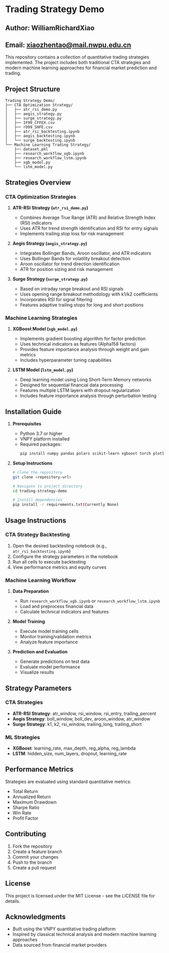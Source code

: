 # Trading Strategy Demo 
## Author: WilliamRichardXiao
## Email: xiaozhentao@mail.nwpu.edu.cn
This repository contains a collection of quantitative trading strategies implemented. The project includes both traditional CTA strategies and modern machine learning approaches for financial market prediction and trading.

## Project Structure

```
Trading Strategy Demo/
├── CTA Optimization Strategy/
│   ├── atr_rsi_demo.py
│   ├── aegis_strategy.py
│   ├── surge_strategy.py
│   ├── IF99_CFFEX.csv
│   ├── rb99_SHFE.csv
│   ├── atr_rsi_backtesting.ipynb
│   ├── aegis_backtesting.ipynb
│   └── surge_backtesting.ipynb
└── Machine Learning Trading Strategy/
    ├── dataset.pkl
    ├── research_workflow_xgb.ipynb
    ├── research_workflow_lstm.ipynb
    ├── xgb_model.py
    └── lstm_model.py
```

## Strategies Overview

### CTA Optimization Strategies

1. **ATR-RSI Strategy (`atr_rsi_demo.py`)**
   - Combines Average True Range (ATR) and Relative Strength Index (RSI) indicators
   - Uses ATR for trend strength identification and RSI for entry signals
   - Implements trailing stop loss for risk management

2. **Aegis Strategy (`aegis_strategy.py`)**
   - Integrates Bollinger Bands, Aroon oscillator, and ATR indicators
   - Uses Bollinger Bands for volatility breakout detection
   - Aroon oscillator for trend direction identification
   - ATR for position sizing and risk management

3. **Surge Strategy (`surge_strategy.py`)**
   - Based on intraday range breakout and RSI signals
   - Uses opening range breakout methodology with k1/k2 coefficients
   - Incorporates RSI for signal filtering
   - Features adaptive trailing stops for long and short positions

### Machine Learning Strategies

1. **XGBoost Model (`xgb_model.py`)**
   - Implements gradient boosting algorithm for factor prediction
   - Uses technical indicators as features (Alpha158 factors)
   - Provides feature importance analysis through weight and gain metrics
   - Includes hyperparameter tuning capabilities

2. **LSTM Model (`lstm_model.py`)**
   - Deep learning model using Long Short-Term Memory networks
   - Designed for sequential financial data processing
   - Features multiple LSTM layers with dropout regularization
   - Includes feature importance analysis through perturbation testing

## Installation Guide

1. **Prerequisites**
   - Python 3.7 or higher
   - VNPY platform installed
   - Required packages:
     ```bash
     pip install numpy pandas polars scikit-learn xgboost torch plotly
     ```

2. **Setup Instructions**
   ```bash
   # Clone the repository
   git clone <repository-url>
   
   # Navigate to project directory
   cd trading-strategy-demo
   
   # Install dependencies
   pip install -r requirements.txt(Currently None)
   ```

## Usage Instructions

### CTA Strategy Backtesting

1. Open the desired backtesting notebook (e.g., `atr_rsi_backtesting.ipynb`)
2. Configure the strategy parameters in the notebook
3. Run all cells to execute backtesting
4. View performance metrics and equity curves

### Machine Learning Workflow

1. **Data Preparation**
   - Run `research_workflow_xgb.ipynb` or `research_workflow_lstm.ipynb`
   - Load and preprocess financial data
   - Calculate technical indicators and features

2. **Model Training**
   - Execute model training cells
   - Monitor training/validation metrics
   - Analyze feature importance

3. **Prediction and Evaluation**
   - Generate predictions on test data
   - Evaluate model performance
   - Visualize results

## Strategy Parameters

### CTA Strategies
- **ATR-RSI Strategy**: atr_window, rsi_window, rsi_entry, trailing_percent
- **Aegis Strategy**: boll_window, boll_dev, aroon_window, atr_window
- **Surge Strategy**: k1, k2, rsi_window, trailing_long, trailing_short

### ML Strategies
- **XGBoost**: learning_rate, max_depth, reg_alpha, reg_lambda
- **LSTM**: hidden_size, num_layers, dropout, learning_rate

## Performance Metrics

Strategies are evaluated using standard quantitative metrics:
- Total Return
- Annualized Return
- Maximum Drawdown
- Sharpe Ratio
- Win Rate
- Profit Factor

## Contributing

1. Fork the repository
2. Create a feature branch
3. Commit your changes
4. Push to the branch
5. Create a pull request

## License

This project is licensed under the MIT License - see the LICENSE file for details.

## Acknowledgments

- Built using the VNPY quantitative trading platform
- Inspired by classical technical analysis and modern machine learning approaches
- Data sourced from financial market providers